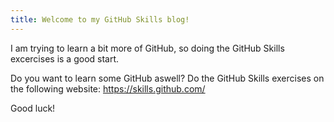 ```yaml
---
title: Welcome to my GitHub Skills blog!
---
```

I am trying to learn a bit more of GitHub, so doing the GitHub Skills excercises is a good start.

Do you want to learn some GitHub aswell? Do the GitHub Skills exercises on the following website: 
https://skills.github.com/

Good luck!
